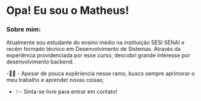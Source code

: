 # Opa! Eu sou o Matheus!


### Sobre mim:
Atualmente sou estudante do ensino médio na instituição SESI SENAI e recém formado técnico em Desenvolvimento de Sistemas. Através da experiência providenciada por esse curso, descobri grande interesse por desenvolvimento backend. 

-👨‍💻 - Apesar de pouca expêriencia nesse ramo, busco sempre aprimorar o meu trabalho e aprender novas coisas;
- ✨- Sinta-se livre para entrar em contato!
